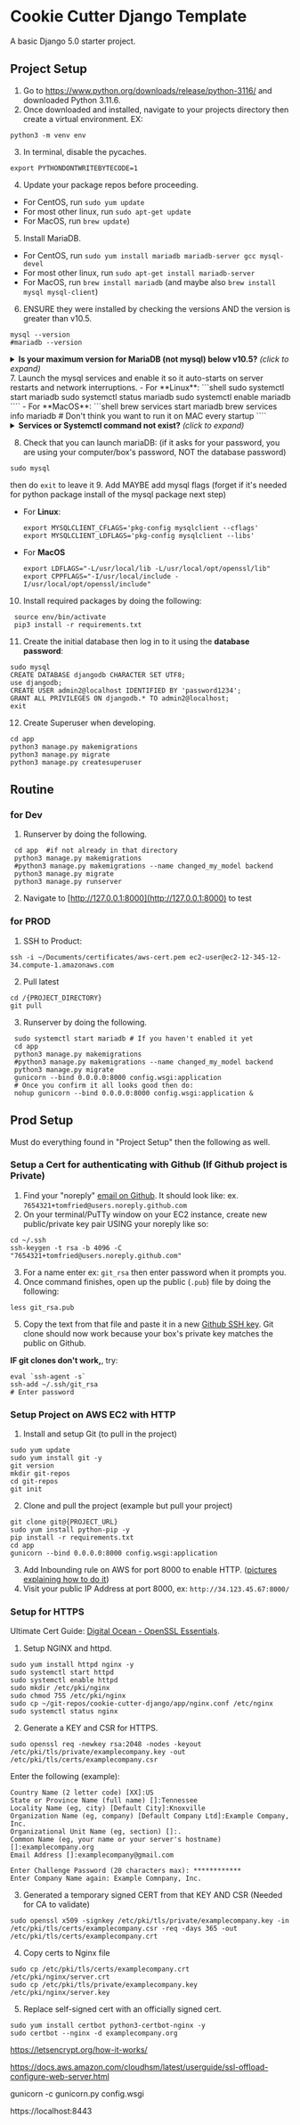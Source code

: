 # Cookie Cutter Django Template
A basic Django 5.0 starter project.

## Project Setup
1. Go to https://www.python.org/downloads/release/python-3116/ and downloaded Python 3.11.6.
2. Once downloaded and installed, navigate to your projects directory then create a virtual environment. EX:
  ```shell
  python3 -m venv env
  ```
3. In terminal, disable the pycaches.
  ```shell
  export PYTHONDONTWRITEBYTECODE=1
  ```
4. Update your package repos before proceeding.
  - For CentOS, run `sudo yum update`
  - For most other linux, run `sudo apt-get update`
  - For MacOS, run  `brew update`)
5. Install MariaDB.
  - For CentOS, run `sudo yum install mariadb mariadb-server gcc mysql-devel`
  - For most other linux, run `sudo apt-get install mariadb-server`
  - For MacOS, run  `brew install mariadb` (and maybe also `brew install mysql mysql-client`)
6. ENSURE they were installed by checking the versions AND the version is greater than v10.5.
  ```shell
  mysql --version
  #mariadb --version
  ```
  <details>
    <summary><b>Is your maximum version for MariaDB (not mysql) below v10.5?</b><i> (click to expand)</i></summary>
      ```
      curl -LsS -O https://downloads.mariadb.com/MariaDB/mariadb_repo_setupsudo
      bash mariadb_repo_setup --mariadb-server-version=11.4.4

      #Confirm the repository is working by updatingcache.
      sudo yum makecache -y

      #List available repositories:
      sudo yum repolist

      # Now uninstall old version and install new one:
      sudo yum remove mariadb mariadb-server mysql-devel -y
      sudo yum install mariadb mariadb-server mysql-devel -y
      ```
  </details>
7. Launch the mysql services and enable it so it auto-starts on server restarts and network interruptions.
  - For **Linux**:
    ```shell
    sudo systemctl start mariadb
    sudo systemctl status mariadb
    sudo systemctl enable mariadb
    ````
  - For **MacOS**:
    ```shell
    brew services start mariadb
    brew services info mariadb
    # Don't think you want to run it on MAC every startup
    ````
    <details>
      <summary><b>Services or Systemctl command not exist?</b><i> (click to expand)</i></summary>
        Make sure systemctl on Linux (or launchctl on Mac) is installed to be able to run mysql ascynronously with your Django app at all times.
          - Check with `sudo systemctl list` (for Linux) and `brew services list` (for Mac) to check to see if it's installed
          - **If not installed**, for CentOS do `sudo yum install systemd`, for most other Linux, do `sudo apt-get install systemd`, MacOS should have services already installed.
    </details>

8. Check that you can launch mariaDB: (if it asks for your password, you are using your computer/box's password, NOT the database password)
  ```
  sudo mysql
  ```
  then do `exit` to leave it
9. Add MAYBE add mysql flags (forget if it's needed for python package install of the mysql package next step)
  - For **Linux**:
    ```shell
    export MYSQLCLIENT_CFLAGS='pkg-config mysqlclient --cflags'
    export MYSQLCLIENT_LDFLAGS='pkg-config mysqlclient --libs'
    ```
  - For **MacOS**
    ```shell
    export LDFLAGS="-L/usr/local/lib -L/usr/local/opt/openssl/lib"
    export CPPFLAGS="-I/usr/local/include -I/usr/local/opt/openssl/include"
    ```
10. Install required packages by doing the following:
```shell
 source env/bin/activate
 pip3 install -r requirements.txt
```

11. Create the initial database then log in to it using the **database password**:
  ```mysql
  sudo mysql
  CREATE DATABASE djangodb CHARACTER SET UTF8;
  use djangodb;
  CREATE USER admin2@localhost IDENTIFIED BY 'password1234';
  GRANT ALL PRIVILEGES ON djangodb.* TO admin2@localhost;
  exit
  ```

12. Create Superuser when developing.
```shell
cd app
python3 manage.py makemigrations
python3 manage.py migrate
python3 manage.py createsuperuser
```

## Routine
### for Dev
1. Runserver by doing the following.
```shell
 cd app  #if not already in that directory
 python3 manage.py makemigrations
 #python3 manage.py makemigrations --name changed_my_model backend
 python3 manage.py migrate
 python3 manage.py runserver
```
2. Navigate to [http://127.0.0.1:8000](http://127.0.0.1:8000) to test

### for PROD
1. SSH to Product:
```shell
ssh -i ~/Documents/certificates/aws-cert.pem ec2-user@ec2-12-345-12-34.compute-1.amazonaws.com
```
2. Pull latest
```
cd /{PROJECT_DIRECTORY}
git pull
```
3. Runserver by doing the following.
```shell
 sudo systemctl start mariadb # If you haven't enabled it yet
 cd app
 python3 manage.py makemigrations
 #python3 manage.py makemigrations --name changed_my_model backend
 python3 manage.py migrate
 gunicorn --bind 0.0.0.0:8000 config.wsgi:application
 # Once you confirm it all looks good then do:
 nohup gunicorn --bind 0.0.0.0:8000 config.wsgi:application &
```

## Prod Setup
Must do everything found in "Project Setup" then the following as well.

### Setup a Cert for authenticating with Github (If Github project is Private)
1. Find your "noreply" [email on Github](https://github.com/settings/emails). It should look like: ex. `7654321+tomfried@users.noreply.github.com`
2. On your terminal/PuTTy window on your EC2 instance, create new public/private key pair USING your noreply like so:
```shell
cd ~/.ssh
ssh-keygen -t rsa -b 4096 -C "7654321+tomfried@users.noreply.github.com"
```
3. For a name enter ex: `git_rsa` then enter password when it prompts you.
4. Once command finishes, open up the public (`.pub`) file by doing the following:
```
less git_rsa.pub
```
5. Copy the text from that file and paste it in a new [Github SSH key](https://github.com/settings/keys). Git clone should now work because your box's private key matches the public on Github.

**IF git clones don't work,**, try:
```shell
eval `ssh-agent -s`
ssh-add ~/.ssh/git_rsa
# Enter password
```

### Setup Project on AWS EC2 with HTTP
1. Install and setup Git (to pull in the project)
```shell
sudo yum update
sudo yum install git -y
git version
mkdir git-repos
cd git-repos
git init
```
2. Clone and pull the project (example but pull your project)
```shell
git clone git@{PROJECT_URL}
sudo yum install python-pip -y
pip install -r requirements.txt
cd app
gunicorn --bind 0.0.0.0:8000 config.wsgi:application
```
3. Add Inbounding rule on AWS for port 8000 to enable HTTP. ([pictures explaining how to do it](https://stackoverflow.com/questions/34577076/access-django-app-on-aws-ec2-host))
4. Visit your public IP Address at port 8000, ex: `http://34.123.45.67:8000/`

### Setup for HTTPS
Ultimate Cert Guide: [Digital Ocean - OpenSSL Essentials](https://www.digitalocean.com/community/tutorials/openssl-essentials-working-with-ssl-certificates-private-keys-and-csrs).
1. Setup NGINX and httpd.
```shell
sudo yum install httpd nginx -y
sudo systemctl start httpd
sudo systemctl enable httpd
sudo mkdir /etc/pki/nginx
sudo chmod 755 /etc/pki/nginx
sudo cp ~/git-repos/cookie-cutter-django/app/nginx.conf /etc/nginx
sudo systemctl status nginx
```
2. Generate a KEY and CSR for HTTPS.
```shell
sudo openssl req -newkey rsa:2048 -nodes -keyout /etc/pki/tls/private/examplecompany.key -out /etc/pki/tls/certs/examplecompany.csr
```
Enter the following (example):
```text
Country Name (2 letter code) [XX]:US
State or Province Name (full name) []:Tennessee
Locality Name (eg, city) [Default City]:Knoxville
Organization Name (eg, company) [Default Company Ltd]:Example Company, Inc.
Organizational Unit Name (eg, section) []:.
Common Name (eg, your name or your server's hostname) []:examplecompany.org
Email Address []:examplecompany@gmail.com

Enter Challenge Password (20 characters max): ************
Enter Company Name again: Example Comnpany, Inc.
```
3. Generated a temporary signed CERT from that KEY AND CSR (Needed for CA to validate)
```shell
sudo openssl x509 -signkey /etc/pki/tls/private/examplecompany.key -in /etc/pki/tls/certs/examplecompany.csr -req -days 365 -out /etc/pki/tls/certs/examplecompany.crt
```
4. Copy certs to Nginx file
```shell
sudo cp /etc/pki/tls/certs/examplecompany.crt /etc/pki/nginx/server.crt
sudo cp /etc/pki/tls/private/examplecompany.key /etc/pki/nginx/server.key
```
5. Replace self-signed cert with an officially signed cert.
```shell
sudo yum install certbot python3-certbot-nginx -y
sudo certbot --nginx -d examplecompany.org
```
https://letsencrypt.org/how-it-works/

https://docs.aws.amazon.com/cloudhsm/latest/userguide/ssl-offload-configure-web-server.html

gunicorn -c gunicorn.py config.wsgi

https://localhost:8443
